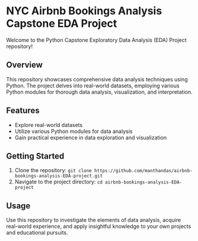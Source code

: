# NYC Airbnb Bookings Analysis Capstone EDA Project

Welcome to the Python Capstone Exploratory Data Analysis (EDA) Project repository!

## Overview
This repository showcases comprehensive data analysis techniques using Python. The project delves into real-world datasets, employing various Python modules for thorough data analysis, visualization, and interpretation.

## Features
- Explore real-world datasets
- Utilize various Python modules for data analysis
- Gain practical experience in data exploration and visualization

## Getting Started
1. Clone the repository: `git clone https://github.com/manthandas/airbnb-bookings-analysis-EDA-project.git`
2. Navigate to the project directory: `cd airbnb-bookings-analysis-EDA-project`

## Usage
Use this repository to investigate the elements of data analysis, acquire real-world experience, and apply insightful knowledge to your own projects and educational pursuits.
